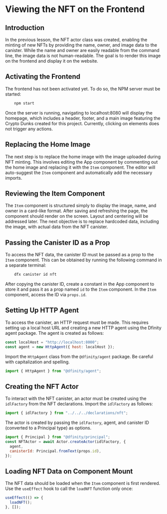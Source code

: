 # Viewing the NFT on the Frontend

## Introduction

In the previous lesson, the NFT actor class was created, enabling the minting of new NFTs by providing the name, owner, and image data to the canister. While the name and owner are easily readable from the command line, the image data is not human-readable. The goal is to render this image on the frontend and display it on the website.

## Activating the Frontend

The frontend has not been activated yet. To do so, the NPM server must be started:

```bash
    npm start
```

Once the server is running, navigating to localhost:8080 will display the homepage, which includes a header, footer, and a main image featuring the Crypto Dunks created for this project. Currently, clicking on elements does not trigger any actions.

## Replacing the Home Image

The next step is to replace the home image with the image uploaded during NFT minting. This involves editing the App component by commenting out the home image and replacing it with the `Item` component. The editor will auto-suggest the `Item` component and automatically add the necessary imports.

## Reviewing the Item Component

The `Item` component is structured simply to display the image, name, and owner in a card-like format. After saving and refreshing the page, the component should render on the screen. Layout and centering will be addressed later. The next objective is to replace hardcoded data, including the image, with actual data from the NFT canister.

## Passing the Canister ID as a Prop

To access the NFT data, the canister ID must be passed as a prop to the `Item` component. This can be obtained by running the following command in a separate terminal:

```bash
    dfx canister id nft
```

After copying the canister ID, create a constant in the App component to store it and pass it as a prop named `id` to the `Item` component. In the `Item` component, access the ID via `props.id`.

## Setting Up HTTP Agent

To access the canister, an HTTP request must be made. This requires setting up a local host URL and creating a new HTTP agent using the Dfinity agent package. The agent is created as follows:

```js
const localHost = "http://localhost:8000";
const agent = new HttpAgent({ host: localHost });
```

Import the `HttpAgent` class from the `@dfinity/agent` package. Be careful with capitalization and spelling.

```js
import { HttpAgent } from "@dfinity/agent";
```

## Creating the NFT Actor

To interact with the NFT canister, an actor must be created using the `idlFactory` from the NFT declarations. Import the `idlFactory` as follows:

```js
import { idlFactory } from "../../../declarations/nft";
```

The actor is created by passing the `idlFactory`, agent, and canister ID (converted to a Principal type) as options.

```js
import { Principal } from "@dfinity/principal";
const NFTActor = await Actor.createActor(idlFactory, {
  agent,
  canisterId: Principal.fromText(props.id),
});
```

## Loading NFT Data on Component Mount

The NFT data should be loaded when the `Item` component is first rendered. Use the `useEffect` hook to call the `loadNFT` function only once:

```js
useEffect(() => {
  loadNFT();
}, []);
```
